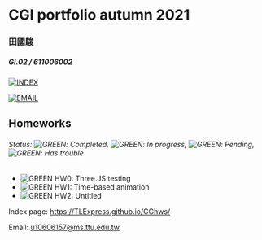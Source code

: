 # CGI portfolio autumn 2021
### 田國駿
##### GI.02 / 611006002

[![INDEX](https://tlexpress.github.io/CGhws/index_files/index_thumb.png)](https://tlexpress.github.io/CGhws/)

[![EMAIL](https://tlexpress.github.io/CGhws/index_files/email_thumb.png)](mailto:u10606157@ms.ttu.edu.tw)

## Homeworks

###### Status:  ![GREEN](https://tlexpress.github.io/CGhws/index_files/green.png): Completed,  ![GREEN](https://tlexpress.github.io/CGhws/index_files/yellow.png): In progress, ![GREEN](https://tlexpress.github.io/CGhws/index_files/gray.png): Pending, ![GREEN](https://tlexpress.github.io/CGhws/index_files/red.png): Has trouble

- ![GREEN](https://tlexpress.github.io/CGhws/index_files/green.png) HW0: Three.JS testing
- ![GREEN](https://tlexpress.github.io/CGhws/index_files/gray.png) HW1: Time-based animation
- ![GREEN](https://tlexpress.github.io/CGhws/index_files/gray.png) HW2: Untitled


Index page: https://TLExpress.github.io/CGhws/

Email: u10606157@ms.ttu.edu.tw